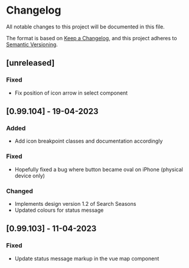 # Changelog

All notable changes to this project will be documented in this file.

The format is based on [Keep a Changelog](https://keepachangelog.com/en/1.0.0/),
and this project adheres to [Semantic Versioning](https://semver.org/spec/v2.0.0.html).

## [unreleased]

### Fixed
- Fix position of icon arrow in select component

## [0.99.104] - 19-04-2023

### Added

- Add icon breakpoint classes and documentation accordingly

### Fixed

- Hopefully fixed a bug where button became oval on iPhone (physical device only)

### Changed

- Implements design version 1.2 of Search Seasons
- Updated colours for status message

## [0.99.103] - 11-04-2023

### Fixed

- Update status message markup in the vue map component
